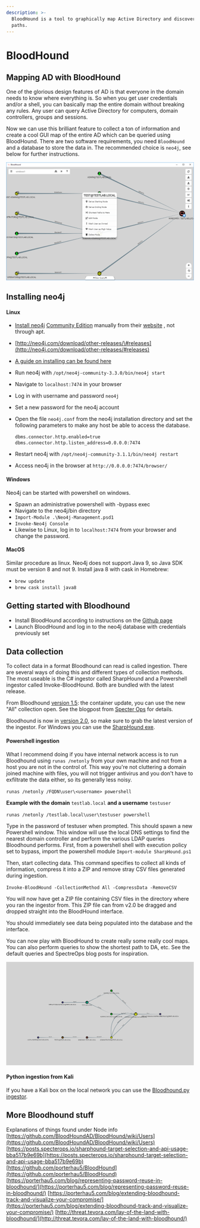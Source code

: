```yaml
---
description: >-
  BloodHound is a tool to graphically map Active Directory and discover attack
  paths.
---
```


# BloodHound

## Mapping AD with BloodHound

One of the glorious design features of AD is that everyone in the domain needs to know where everything is. So when you get user credentials and/or a shell, you can basically map the entire domain without breaking any rules. Any user can query Active Directory for computers, domain controllers, groups and sessions.

Now we can use this brilliant feature to collect a ton of information and create a cool GUI map of the entire AD which can be queried using BloodHound. There are two software requirements, you need `BloodHound` and a database to store the data in. The recommended choice is `neo4j`, see below for further instructions.

![Example picture](../.gitbook/assets/image%20%2831%29.png)

## Installing neo4j

#### Linux

* [Install neo4j](https://neo4j.com/developer/kb/how-do-i-enable-remote-https-access-with-neo4j-30x/) [Community Edition](https://neo4j.com/download/community-edition/) manually from their [website](https://neo4j.com/download/?ref=hro) , not through apt.
* [http://neo4j.com/download/other-releases/\#releases](http://neo4j.com/download/other-releases/#releases)
* [A guide on installing can be found here](https://stealingthe.network/quick-guide-to-installing-bloodhound-in-kali-rolling/)
* Run neo4j with `/opt/neo4j-community-3.3.0/bin/neo4j start`
* Navigate to `localhost:7474` in your browser
* Log in with username and password `neo4j` 
* Set a new password for the neo4j account
* Open the file `neo4j.conf`  from the neo4j installation directory and set the following parameters to make any host be able to access the database.

  ```text
  dbms.connector.http.enabled=true
  dbms.connector.http.listen_address=0.0.0.0:7474
  ```

* Restart neo4j with  `/opt/neo4j-community-3.1.1/bin/neo4j restart`
* Access neo4j in the browser at `http://0.0.0.0:7474/browser/`

#### Windows

Neo4j can be started with powershell on windows.

* Spawn an administrative powershell with -bypass exec
* Navigate to the neo4j/bin directory
* `Import-Module .\Neo4j-Management.psd1`
* `Invoke-Neo4j Console`
* Likewise to Linux, log in to `localhost:7474` from your browser and change the password.

#### MacOS

Similar procedure as linux. Neo4j does not support Java 9, so Java SDK must be version 8 and not 9. Install java 8 with cask in Homebrew:

* `brew update`
* `brew cask install java8`

## Getting started with Bloodhound

* Install BloodHound according to instructions on the [Github page](https://github.com/BloodHoundAD/BloodHound/wiki/Getting-started)
* Launch BloodHound and log in to the neo4j database with credentials previously set

## Data collection

To collect data in a format Bloodhound can read is called ingestion. There are several ways of doing this and different types of collection methods. The most useable is the C\# ingestor called SharpHound and a Powershell ingestor called Invoke-BloodHound. Both are bundled with the latest release.

From Bloodhound [version 1.5](https://github.com/BloodHoundAD/BloodHound/releases/tag/1.5): the container update, you can use the new "All" collection open. See the blogpost from [Specter Ops](https://posts.specterops.io/bloodhound-1-5-the-container-update-fdf1ed2ad9da) for details.

Bloodhound is now in [version 2.0](https://github.com/BloodHoundAD/BloodHound/releases/tag/2.0.3.1), so make sure to grab the latest version of the ingestor. For Windows you can use the [SharpHound exe](https://github.com/BloodHoundAD/BloodHound/blob/master/Ingestors/SharpHound.exe).

#### Powershell ingestion

What I recommend doing if you have internal network access is to run Bloodhound using `runas /netonly` from your own machine and not from a host you are not in the control of. This way you're not cluttering a domain joined machine with files, you will not trigger antivirus and you don't have to exfiltrate the data either, so its generally less noisy.

`runas /netonly /FQDN\user\<username> powershell`

**Example with the domain** `testlab.local` **and a username** `testuser`

`runas /netonly /testlab.local\user\testuser powershell` 

Type in the password of testuser when prompted. This should spawn a new Powershell window. This window will use the local DNS settings to find the nearest domain controller and perform the various LDAP queries Bloodhound performs. First, from a powershell shell with execution policy set to bypass, import the powershell module `Import-module SharpHound.ps1` 

Then, start collecting data. This command specifies to collect all kinds of information, compress it into a ZIP and remove stray CSV files generated during ingestion.

`Invoke-BloodHound -CollectionMethod All -CompressData -RemoveCSV`

You will now have get a ZIP file containing CSV files in the directory where you ran the ingestor from. This ZIP file can from v2.0 be dragged and dropped straight into the BloodHound interface.

You should immediately see data being populated into the database and the interface.

You can now play with BloodHound to create really some really cool maps. You can also perform queries to show the shortest path to DA, etc. See the default queries and SpectreOps blog posts for inspiration.

![Example picture](../.gitbook/assets/image%20%289%29.png)

#### Python ingestion from Kali

If you have a Kali box on the local network you can use the [ Bloodhound.py ingestor](https://github.com/fox-it/BloodHound.py).

## More Bloodhound stuff

Explanations of things found under Node info [https://github.com/BloodHoundAD/BloodHound/wiki/Users](https://github.com/BloodHoundAD/BloodHound/wiki/Users) [https://posts.specterops.io/sharphound-target-selection-and-api-usage-bba517b9e69b](https://posts.specterops.io/sharphound-target-selection-and-api-usage-bba517b9e69b) [https://github.com/porterhau5/BloodHound](https://github.com/porterhau5/BloodHound) [https://porterhau5.com/blog/representing-password-reuse-in-bloodhound/](https://porterhau5.com/blog/representing-password-reuse-in-bloodhound/) [https://porterhau5.com/blog/extending-bloodhound-track-and-visualize-your-compromise/](https://porterhau5.com/blog/extending-bloodhound-track-and-visualize-your-compromise/) [http://threat.tevora.com/lay-of-the-land-with-bloodhound/](http://threat.tevora.com/lay-of-the-land-with-bloodhound/)

